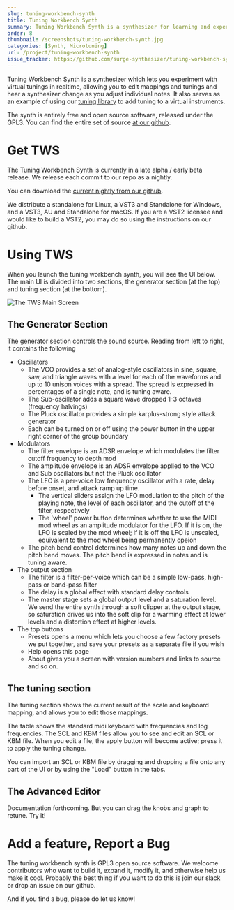 ```yaml
---
slug: tuning-workbench-synth
title: Tuning Workbench Synth
summary: Tuning Workbench Synth is a synthesizer for learning and experimenting with microtonal scales.
order: 8
thumbnail: /screenshots/tuning-workbench-synth.jpg
categories: [Synth, Microtuning]
url: /project/tuning-workbench-synth
issue_tracker: https://github.com/surge-synthesizer/tuning-workbench-synth/issues
---
```


Tuning Workbench Synth is a synthesizer which lets you experiment with virtual tunings in realtime, allowing you to edit
mappings and tunings and hear a synthesizer change as you adjust individual notes. It also serves as an example of using
our [tuning library](/tuning-library) to add tuning to a virtual instruments.

The synth is entirely free and open source software, released under the GPL3. You can find the entire set of source
[at our github](https://github.com/surge-synthesizer/tuning-workbench-synth).

# Get TWS

The Tuning Workbench Synth is currently in a late alpha / early beta release. We release each commit to our repo
as a nightly.

You can download the [current nightly from our github](https://github.com/surge-synthesizer/tuning-workbench-synth/releases/tag/Nightly).

We distribute a standalone for Linux, a VST3 and Standalone for Windows, and a VST3, AU and Standalone for macOS.
If you are a VST2 licensee and would like to build a VST2, you may do so using the instructions on our github.

# Using TWS

When you launch the tuning workbench synth, you will see the UI below. The main UI is divided into two sections,
the generator section (at the top) and tuning section (at the bottom).

![The TWS Main Screen](/assets/img/tws-manual/TWS-MainUI.png)

## The Generator Section

The generator section controls the sound source. Reading from left to right, it contains the following

-   Oscillators
    -   The VCO provides a set of analog-style oscillators in sine, square, saw, and triangle waves
        with a level for each of the waveforms and up to 10 unison voices with a spread. The spread
        is expressed in percentages of a single note, and is tuning aware.
    -   The Sub-oscillator adds a square wave dropped 1-3 octaves (frequency halvings)
    -   The Pluck oscillator provides a simple karplus-strong style attack generator
    -   Each can be turned on or off using the power button in the upper right corner of the group boundary
-   Modulators
    -   The filter envelope is an ADSR envelope which modulates the filter cutoff frequency to depth mod
    -   The amplitude envelope is an ADSR envelope applied to the VCO and Sub oscillators but not the Pluck oscillator
    -   The LFO is a per-voice low frequency oscillator with a rate, delay before onset, and attack ramp up time.
        -   The vertical sliders assign the LFO modulation to the pitch of the playing note, the level of each oscillator,
            and the cutoff of the filter, respectively
        -   The 'wheel' power button determines whether to use the MIDI mod wheel as an amplitude modulator for the
            LFO. If it is on, the LFO is scaled by the mod wheel; if it is off the LFO is unscaled, equivalent to the
            mod wheel being permanently opeion
    -   The pitch bend control determines how many notes up and down the pitch bend moves. The pitch bend is expressed
        in notes and is tuning aware.
-   The output section
    -   The filter is a filter-per-voice which can be a simple low-pass, high-pass or band-pass filter
    -   The delay is a global effect with standard delay controls
    -   The master stage sets a global output level and a saturation level. We send the entire synth through
        a soft clipper at the output stage, so saturation drives us into the soft clip for a warming effect
        at lower levels and a distortion effect at higher levels.
-   The top buttons
    -   Presets opens a menu which lets you choose a few factory presets we put together, and save your presets as a separate file if you wish
    -   Help opens this page
    -   About gives you a screen with version numbers and links to source and so on.

## The tuning section

The tuning section shows the current result of the scale and keyboard mapping, and allows you to edit those mappings.

The table shows the standard midi keyboard with frequencies and log frequencies. The SCL and KBM files allow you to see
and edit an SCL or KBM file. When you edit a file, the apply button will become active; press it to apply the tuning change.

You can import an SCL or KBM file by dragging and dropping a file onto any part of the UI or by using the "Load" button in the tabs.

## The Advanced Editor

Documentation forthcoming. But you can drag the knobs and graph to retune. Try it!

# Add a feature, Report a Bug

The tuning workbench synth is GPL3 open source software. We welcome contributors who want to build it, expand it, modify it,
and otherwise help us make it cool. Probably the best thing if you want to do this is join our slack or drop an issue on our github.

And if you find a bug, please do let us know!
